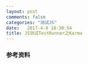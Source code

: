 ```yaml
---
layout: post
comments: false
categories: "测试JS"
date:   2017-4-8 18:30:54
title: JS测试TestRunner之Karma
---
```


<div id="toc"></div>

### 参考资料



<script type="text/javascript">
$(document).ready(function() {
    $('#toc').toc({ listType: 'ul', title: "<i>目录</i>" });
});
</script>
